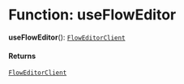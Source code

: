 # Function: useFlowEditor

**useFlowEditor**(): [`FlowEditorClient`](/en/auto-docs/editor/classes/FlowEditorClient.md)

#### Returns

[`FlowEditorClient`](/en/auto-docs/editor/classes/FlowEditorClient.md)
